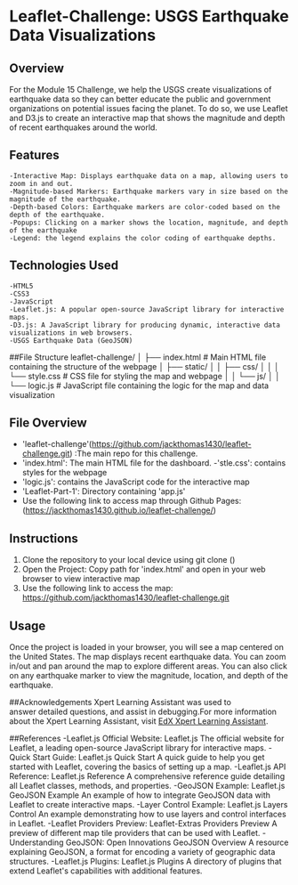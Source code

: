 # Leaflet-Challenge: USGS Earthquake Data Visualizations

## Overview
 For the Module 15 Challenge, we help the USGS create visualizations of earthquake data so they can better educate the public and government organizations on potential issues facing the planet. To do so, we use Leaflet and D3.js to create an interactive map that shows the magnitude and depth of recent earthquakes around the world. 
 
 ## Features
 
    -Interactive Map: Displays earthquake data on a map, allowing users to zoom in and out.
    -Magnitude-based Markers: Earthquake markers vary in size based on the magnitude of the earthquake.
    -Depth-based Colors: Earthquake markers are color-coded based on the depth of the earthquake.
    -Popups: Clicking on a marker shows the location, magnitude, and depth of the earthquake
    -Legend: the legend explains the color coding of earthquake depths.
    
## Technologies Used
    -HTML5
    -CSS3
    -JavaScript
    -Leaflet.js: A popular open-source JavaScript library for interactive maps.
    -D3.js: A JavaScript library for producing dynamic, interactive data visualizations in web browsers.
    -USGS Earthquake Data (GeoJSON)

##File Structure
leaflet-challenge/
│   ├── index.html            # Main HTML file containing the structure of the webpage
│   ├── static/
│   │   ├── css/
│   │   │   └── style.css     # CSS file for styling the map and webpage
│   │   └── js/
│   │       └── logic.js      # JavaScript file containing the logic for the map and data visualization

## File Overview
- 'leaflet-challenge'(https://github.com/jackthomas1430/leaflet-challenge.git) :The main repo for this challenge. 
- 'index.html': The main HTML file for the dashboard.
-'stle.css': contains styles for the webpage
- 'logic.js': contains the JavaScript code for the interactive map 
- 'Leaflet-Part-1': Directory containing 'app.js'
- Use the following link to access map through Github Pages: (https://jackthomas1430.github.io/leaflet-challenge/)

       
## Instructions
1. Clone the repository to your local device using git clone ()
2. Open the Project: Copy path for 'index.html' and open in your web browser to view interactive map
3. Use the following link to access the map: https://github.com/jackthomas1430/leaflet-challenge.git

## Usage

Once the project is loaded in your browser, you will see a map centered on the United States. The map displays recent earthquake data. You can zoom in/out and pan around the map to explore different areas. You can also click on any earthquake marker to view the magnitude, location, and depth of the earthquake.
     
##Acknowledgements
    Xpert Learning Assistant was used to answer detailed questions, and assist in debugging.For more information about the Xpert Learning Assistant, visit [EdX Xpert Learning Assistant](https://www.edx.org/). 
    
##References
-Leaflet.js Official Website:
    Leaflet.js
    The official website for Leaflet, a leading open-source JavaScript library for interactive maps.
-Quick Start Guide:
    Leaflet.js Quick Start
    A quick guide to help you get started with Leaflet, covering the basics of setting up a map.
-Leaflet.js API Reference:
    Leaflet.js Reference
    A comprehensive reference guide detailing all Leaflet classes, methods, and properties.
-GeoJSON Example:
    Leaflet.js GeoJSON Example
    An example of how to integrate GeoJSON data with Leaflet to create interactive maps.
-Layer Control Example:
    Leaflet.js Layers Control
    An example demonstrating how to use layers and control interfaces in Leaflet.
-Leaflet Providers Preview:
    Leaflet-Extras Providers Preview
    A preview of different map tile providers that can be used with Leaflet.
-Understanding GeoJSON:
    Open Innovations GeoJSON Overview
    A resource explaining GeoJSON, a format for encoding a variety of geographic data structures.
-Leaflet.js Plugins:
    Leaflet.js Plugins
    A directory of plugins that extend Leaflet's capabilities with additional features.




